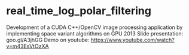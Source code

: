 # real_time_log_polar_filtering
Development of a CUDA C++/OpenCV image processing application by  implementing space variant algorithms on GPU
2013 Slide presentation: goo.gl/A3jhGG
Demo on youtube: https://www.youtube.com/watch?v=m43EsVtOzXA 
